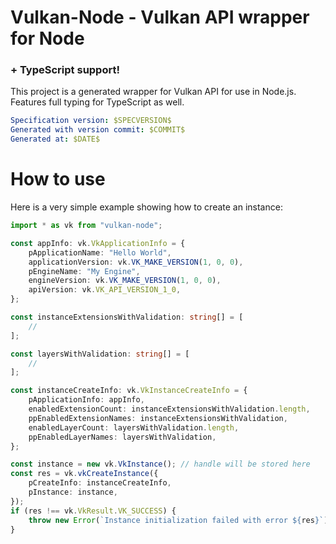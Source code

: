# Vulkan-Node - Vulkan API wrapper for Node 
### + TypeScript support!

This project is a generated wrapper for Vulkan API for use in Node.js. Features full typing for TypeScript as well.

```yaml
Specification version: $SPECVERSION$
Generated with version commit: $COMMIT$
Generated at: $DATE$
```

# How to use
Here is a very simple example showing how to create an instance:

```ts
import * as vk from "vulkan-node";

const appInfo: vk.VkApplicationInfo = {
    pApplicationName: "Hello World",
    applicationVersion: vk.VK_MAKE_VERSION(1, 0, 0),
    pEngineName: "My Engine",
    engineVersion: vk.VK_MAKE_VERSION(1, 0, 0),
    apiVersion: vk.VK_API_VERSION_1_0,
};

const instanceExtensionsWithValidation: string[] = [
    //
];

const layersWithValidation: string[] = [
    //
];

const instanceCreateInfo: vk.VkInstanceCreateInfo = {
    pApplicationInfo: appInfo,
    enabledExtensionCount: instanceExtensionsWithValidation.length,
    ppEnabledExtensionNames: instanceExtensionsWithValidation,
    enabledLayerCount: layersWithValidation.length,
    ppEnabledLayerNames: layersWithValidation,
};

const instance = new vk.VkInstance(); // handle will be stored here
const res = vk.vkCreateInstance({
    pCreateInfo: instanceCreateInfo,
    pInstance: instance,
});
if (res !== vk.VkResult.VK_SUCCESS) {
    throw new Error(`Instance initialization failed with error ${res}`);
}
```
